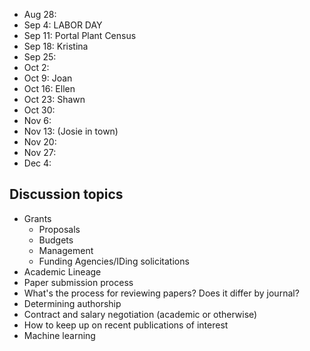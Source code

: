 * Aug 28:
* Sep 4: LABOR DAY
* Sep 11: Portal Plant Census
* Sep 18: Kristina
* Sep 25: 
* Oct 2:
* Oct 9: Joan
* Oct 16: Ellen
* Oct 23: Shawn
* Oct 30:
* Nov 6:
* Nov 13: (Josie in town)
* Nov 20: 
* Nov 27: 
* Dec 4: 

## Discussion topics

* Grants
    * Proposals
    * Budgets
    * Management
    * Funding Agencies/IDing solicitations
* Academic Lineage
* Paper submission process
* What's the process for reviewing papers? Does it differ by journal?
* Determining authorship
* Contract and salary negotiation (academic or otherwise)
* How to keep up on recent publications of interest
* Machine learning